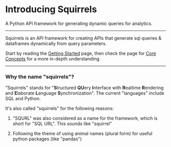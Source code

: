 # Introducing Squirrels

A Python API framework for generating dynamic queries for analytics.

---

Squirrels is an API framework for creating APIs that generate sql queries & dataframes dynamically from query parameters. 
 
Start by reading the [Getting Started] page, then check the page for [Core Concepts] for a more in-depth understanding.

[Getting Started]: getting-started.md
[Core Concepts]: core-concepts.md

---

### Why the name "squirrels"?

"Squirrels" stands for "**S**tructured **QU**ery **I**nterface with **R**ealtime **R**endering and **E**laborate **L**anguage **S**ynchronization". The current "languages" include SQL and Python.

It's also called "squirrels" for the following reasons:

1. "SQURL" was also considered as a name for the framework, which is short for "SQL URL". This sounds like "squirrel"

2. Following the theme of using animal names (plural form) for useful python packages (like "pandas")
